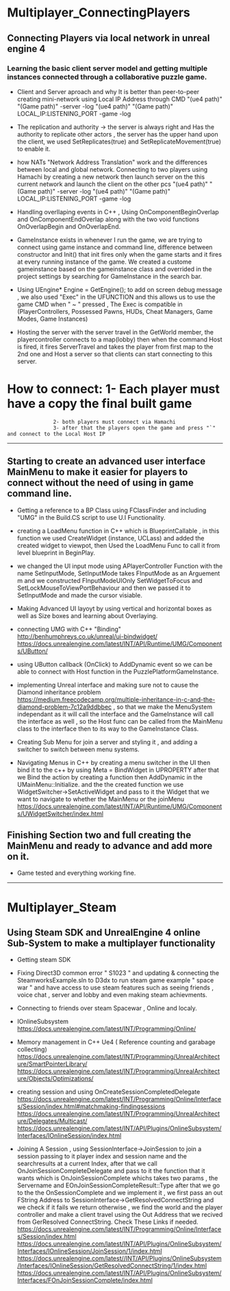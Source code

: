 #   Multiplayer_ConnectingPlayers
##  Connecting Players via local network in unreal engine 4

### Learning the basic client server model and getting multiple instances connected through a collaborative puzzle game.


* Client and Server aproach and why It is better than peer-to-peer 
  creating mini-network using Local IP Address through CMD "(ue4 path)" "(Game path)" -server -log
  "(ue4 path)" "(Game path)" LOCAL_IP:LISTENING_PORT -game -log

* The replication and authority -> the server is always right and Has the authority to replicate other actors , the server has the upper hand 
  upon the client, we used SetReplicates(true) and SetReplicateMovement(true) to enable it.

* how NATs "Network Address Translation" work and the differences between local and global network. Connecting to two players using Hamachi by creating a new network then launch server on the this current network and launch the 
  client on the other pcs "(ue4 path)" "(Game path)" -server -log
  "(ue4 path)" "(Game path)" LOCAL_IP:LISTENING_PORT -game -log

* Handling overllaping events in C++ , Using OnComponentBeginOverlap and OnComponentEndOverlap along with the two void functions OnOverlapBegin and OnOverlapEnd.

* GameInstance exists in whenever I run the game, we are trying to connect using game instance and command line, difference between constructor and Init() that init fires only when the game starts and it fires
  at every running instance of the game. We created a custome gameinstance based on the gameinstance class and overrided in the project settings by searching for GameInstance in the search bar.

* Using UEngine* Engine = GetEngine(); to add on screen debug message , we also used "Exec" in the UFUNCTION  and this allows us to use the game CMD when " ~ " pressed , The Exec is compatible in
  (PlayerControllers, Possessed Pawns, HUDs, Cheat Managers, Game Modes, Game Instances)

* Hosting the server with the server travel in the GetWorld member, the playercontroller connects to a map(lobby) then when the command Host is fired, it fires ServerTravel and takes the player from first map to the 2nd one and Host  a server so that clients can start connecting to this server.

# How to connect: 1- Each player must have a copy the final built game
				   2- both players must connect via Hamachi 
				   3- after that the players open the game and press "`" and connect to the Local Host IP
__________________________________________________________________________________________________________________________________________________________________________________________________________________________________________

## Starting to create an advanced user interface MainMenu to make it easier for players to connect without the need of using in game command line.  

* Getting a reference to a BP Class using FClassFinder and including "UMG" in the Build.CS script to use U.I Functionality.

* creating a LoadMenu function in C++ which is BlueprintCallable , in this function we used CreateWidget (instance, UCLass)  and added the created widget to viewpot, then Used the LoadMenu Func to call it from level blueprint in BeginPlay. 

* we changed the UI input mode using APlayerController Function with the name SetInputMode, SetInputMode takes FInputMode as an Arguement m and we constructed FInputModeUIOnly SetWidgetToFocus and SetLockMouseToViewPortBehaviour and then we passed it to SetInputMode and made the cursor visiable.

* Making Advanced UI layoyt by using vertical and horizontal boxes as well as Size boxes and learning about Overlaying.

* connecting UMG with C++ "Binding" http://benhumphreys.co.uk/unreal/ui-bindwidget/    https://docs.unrealengine.com/latest/INT/API/Runtime/UMG/Components/UButton/

* using UButton callback (OnClick) to AddDynamic event so we can be able to connect with Host function in the PuzzlePlatformGameInstance.

* implementing Unreal interface and making sure not to cause the Diamond inheritance problem https://medium.freecodecamp.org/multiple-inheritance-in-c-and-the-diamond-problem-7c12a9ddbbec  , so that we make the MenuSystem independant as it will call the interface and the GameInstance will call the interface as well , so the Host func can be called from the MainMenu class to the interface then to its way to the GameInstance Class.

* Creating Sub Menu for join a server and styling it , and adding a switcher to switch between menu systems.

* Navigating Menus in C++ by creating a menu switcher in the UI then bind it to the c++ by using Meta = BindWidget in UPROPERTY after that we Bind the action by creating a function then AddDynamic in the UMainMenu::Initialize. and the the created function we use WidgetSwitcher->SetActiveWidget and pass to it the Widget that we want to navigate to whether the MainMenu or the joinMenu  https://docs.unrealengine.com/latest/INT/API/Runtime/UMG/Components/UWidgetSwitcher/index.html

## Finishing Section two and full creating the MainMenu and ready to advance and add more on it.

* Game tested and everything working fine.

________________________________________________________________________________________________________________________

# Multiplayer_Steam
## Using Steam SDK and UnrealEngine 4 online Sub-System to make a multiplayer functionality ##

* Getting steam SDK

* Fixing Direct3D common error " S1023 " and updating & connecting the SteamworksExample.sln to D3dx to run steam game example " space war " and have access to use steam features such as seeing friends ,  voice chat , server and lobby and even making steam achievments.

* Connecting to friends over steam Spacewar , Online and localy.

* IOnlineSubsystem  https://docs.unrealengine.com/latest/INT/Programming/Online/

* Memory management in C++ Ue4 ( Reference counting and garabage collecting) https://docs.unrealengine.com/latest/INT/Programming/UnrealArchitecture/SmartPointerLibrary/  https://docs.unrealengine.com/latest/INT/Programming/UnrealArchitecture/Objects/Optimizations/

* creating session and using OnCreateSessionCompletedDelegate https://docs.unrealengine.com/latest/INT/Programming/Online/Interfaces/Session/index.html#matchmaking-findingsessions
 https://docs.unrealengine.com/latest/INT/Programming/UnrealArchitecture/Delegates/Multicast/
 https://docs.unrealengine.com/latest/INT/API/Plugins/OnlineSubsystem/Interfaces/IOnlineSession/index.html


* Joining A Session , using SessionInterface->JoinSession to join a session passing to it player index and session name and the searchresults at a current Index, after that we call OnJoinSessionCompleteDelegate and pass to it the function that it wants which is OnJoinSessionComplete whichs takes two params , the Servername and EOnJoinSessionCompleteResult::Type after that we go to the the OnSessionComplete and we implement it , we first  pass an out FString Address to SessionInterface->GetResolvedConnectString and we check if it fails we return otherwise , we find the world and the player controller and make a client travel using the Out Address that we recived from GerResolved ConnectString. 
Check These Links if needed.
https://docs.unrealengine.com/latest/INT/Programming/Online/Interfaces/Session/index.html
https://docs.unrealengine.com/latest/INT/API/Plugins/OnlineSubsystem/Interfaces/IOnlineSession/JoinSession/1/index.html
https://docs.unrealengine.com/latest//INT/API/Plugins/OnlineSubsystem/Interfaces/IOnlineSession/GetResolvedConnectString/1/index.html
https://docs.unrealengine.com/latest/INT/API/Plugins/OnlineSubsystem/Interfaces/FOnJoinSessionComplete/index.html